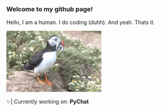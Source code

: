 ### Welcome to my github page!
Hello, I am a human. I do coding (duhh). And yeah. Thats it.

<img src="giphy.gif" width="250" height="160" />

✨| Currently working on: **PyChat**
